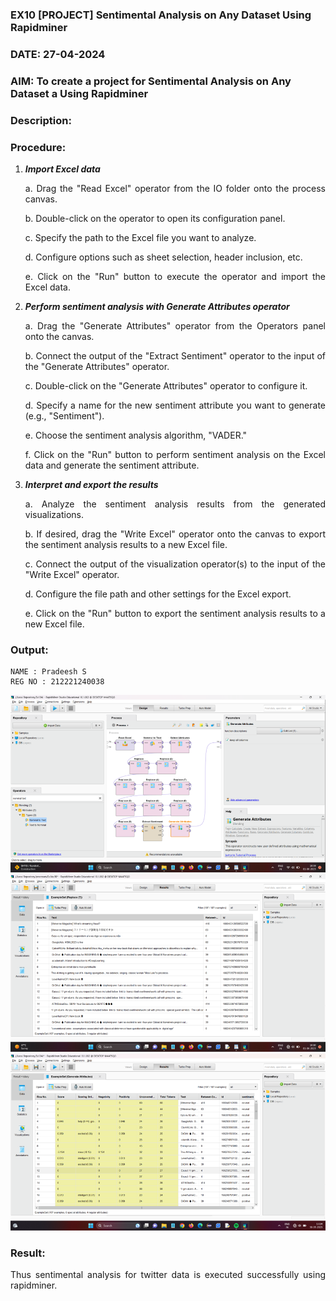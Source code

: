 ### EX10 [PROJECT] Sentimental Analysis on Any Dataset Using Rapidminer

### DATE: 27-04-2024

### AIM: To create a project for Sentimental Analysis on Any Dataset a Using Rapidminer

### Description:

<div align = "justify">

### Procedure:

1. **_Import Excel data_**
    <p>a. Drag the "Read Excel" operator from the IO folder onto the process canvas.
    <p>b. Double-click on the operator to open its configuration panel.
    <p>c. Specify the path to the Excel file you want to analyze.
    <p>d. Configure options such as sheet selection, header inclusion, etc.
    <p>e. Click on the "Run" button to execute the operator and import the Excel data.
2. **_Perform sentiment analysis with Generate Attributes operator_**
    <p>a. Drag the "Generate Attributes" operator from the Operators panel onto the canvas.
    <p>b. Connect the output of the "Extract Sentiment" operator to the input of the "Generate Attributes" operator.
    <p>c. Double-click on the "Generate Attributes" operator to configure it.
    <p>d. Specify a name for the new sentiment attribute you want to generate (e.g., "Sentiment").
    <p>e. Choose the sentiment analysis algorithm, "VADER."
    <p>f. Click on the "Run" button to perform sentiment analysis on the Excel data and generate the sentiment attribute.
3. **_Interpret and export the results_**
    <p>a. Analyze the sentiment analysis results from the generated visualizations.
    <p>b. If desired, drag the "Write Excel" operator onto the canvas to export the sentiment analysis results to a new Excel file.
    <p>c. Connect the output of the visualization operator(s) to the input of the "Write Excel" operator.
    <p>d. Configure the file path and other settings for the Excel export.
    <p>e. Click on the "Run" button to export the sentiment analysis results to a new Excel file.

### Output:

```
NAME : Pradeesh S
REG NO : 212221240038
```

![a](1.png)
![a](2.png)
![a](3.png)

### Result:

Thus sentimental analysis for twitter data is executed successfully using rapidminer.
